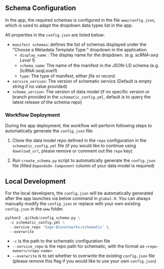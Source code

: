 ## Schema Configuration

In the app, the required schemas is configured in the file `www/config.json`, which is used to adapt the dropdown data types list in the app.

All properties in the `config.json` are listed below:

- `manifest schemas`: defines the list of schemas displayed under the "Choose a Metadata Template Type:" dropdown in the application.
  - `display_name` : The display name for the dropdown. (e.g. _scRNA-seq Level 1_)
  - `schema_name`: The name of the manifest in the JSON-LD schema (e.g. _ScRNA-seqLevel1_)
  - `type`: The type of manifest, either _file_ or _record_.
- `service_version`: The version of schematic service (Default is empty string if no value provided)
- `schema_version`: The version of data model (if no specific version or branch provided in the `schematic_config.yml`, default is to query the latest release of the schema repo)

### Workflow Deployment

During the app deployment, the workflow will perform following steps to automatically generate the `config.json` file:

1. Clone the data model repo defined in the `repo` configuration in the `schematic_config.yml` file (if you would like to continue using `download_url`, please remove or comment out the `repo` key).

2. Run `create_schema.py` script to automatically generate the `config.json` file (filled `DependsOn Component` column of your data model is required)

## Local Development

For the local developers, the `config.json` will be automatically generated after the app launches via below command in `global.R`. You can always manually modify the `config.json` or replace with your own existing `config.json` in the `www` folder.

```python
python3 .github/config_schema.py \
  -c schematic_config.yml \
  --service_repo 'Sage-Bionetworks/schematic' \
  --overwrite
```

- `-c` is the path to the schematic configuration file
- `--service_repo` is the repo path for schematic, with the format as `<repo-owner>/<repo-name>`
- `--overwrite` is to set whether to overwrite the existing `config.json` file (please remove this flag if you would like to use your own `config.json`)

